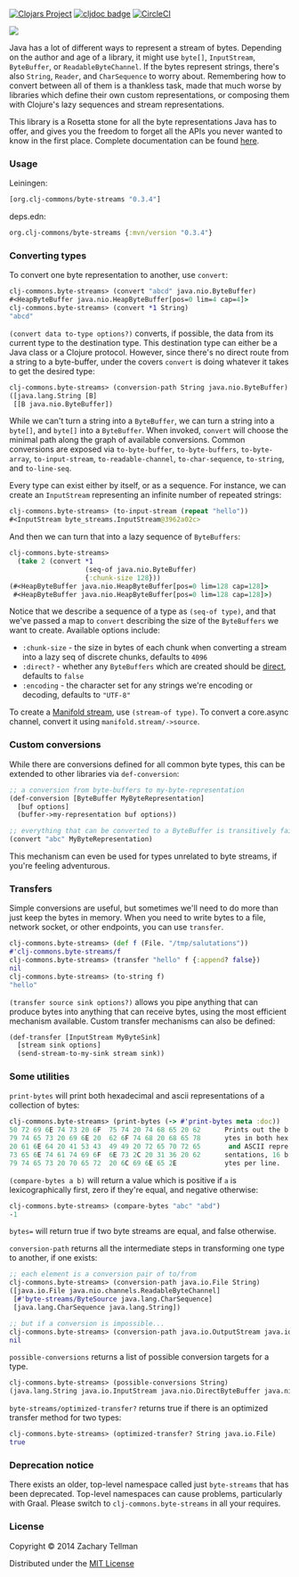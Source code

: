 [![Clojars Project](https://img.shields.io/clojars/v/org.clj-commons/byte-streams.svg)](https://clojars.org/org.clj-commons/byte-streams)
[![cljdoc badge](https://cljdoc.org/badge/org.clj-commons/byte-streams)](https://cljdoc.org/d/org.clj-commons/byte-streams)
[![CircleCI](https://circleci.com/gh/clj-commons/byte-streams.svg?style=svg)](https://circleci.com/gh/clj-commons/byte-streams)

![](docs/header.jpg)

Java has a lot of different ways to represent a stream of bytes.  Depending on the author and age of a library, it might use `byte[]`, `InputStream`, `ByteBuffer`, or `ReadableByteChannel`.  If the bytes represent strings, there's also `String`, `Reader`, and `CharSequence` to worry about.  Remembering how to convert between all of them is a thankless task, made that much worse by libraries which define their own custom representations, or composing them with Clojure's lazy sequences and stream representations.

This library is a Rosetta stone for all the byte representations Java has to offer, and gives you the freedom to forget all the APIs you never wanted to know in the first place.  Complete documentation can be found [here](https://cljdoc.org/d/org.clj-commons/byte-streams).

### Usage

Leiningen:
```clojure
[org.clj-commons/byte-streams "0.3.4"]
```

deps.edn:
```clojure
org.clj-commons/byte-streams {:mvn/version "0.3.4"}
```

### Converting types

To convert one byte representation to another, use `convert`:

```clojure
clj-commons.byte-streams> (convert "abcd" java.nio.ByteBuffer)
#<HeapByteBuffer java.nio.HeapByteBuffer[pos=0 lim=4 cap=4]>
clj-commons.byte-streams> (convert *1 String)
"abcd"
```

`(convert data to-type options?)` converts, if possible, the data from its current type to the destination type.  This destination type can either be a Java class or a Clojure protocol.  However, since there's no direct route from a string to a byte-buffer, under the covers `convert` is doing whatever it takes to get the desired type:

```clojure
clj-commons.byte-streams> (conversion-path String java.nio.ByteBuffer)
([java.lang.String [B]
 [[B java.nio.ByteBuffer])
```

While we can't turn a string into a `ByteBuffer`, we can turn a string into a `byte[]`, and `byte[]` into a `ByteBuffer`.  When invoked, `convert` will choose the minimal path along the graph of available conversions.  Common conversions are exposed via `to-byte-buffer`, `to-byte-buffers`, `to-byte-array`, `to-input-stream`, `to-readable-channel`, `to-char-sequence`, `to-string`, and `to-line-seq`.

Every type can exist either by itself, or as a sequence.  For instance, we can create an `InputStream` representing an infinite number of repeated strings:

```clojure
clj-commons.byte-streams> (to-input-stream (repeat "hello"))
#<InputStream byte_streams.InputStream@3962a02c>
```

And then we can turn that into a lazy sequence of `ByteBuffers`:

```clojure
clj-commons.byte-streams> 
  (take 2 (convert *1
                   (seq-of java.nio.ByteBuffer)
                   {:chunk-size 128}))
(#<HeapByteBuffer java.nio.HeapByteBuffer[pos=0 lim=128 cap=128]>
 #<HeapByteBuffer java.nio.HeapByteBuffer[pos=0 lim=128 cap=128]>)
```

Notice that we describe a sequence of a type as `(seq-of type)`, and that we've passed a map to `convert` describing the size of the `ByteBuffers` we want to create.  Available options include:

* `:chunk-size` - the size in bytes of each chunk when converting a stream into a lazy seq of discrete chunks, defaults to `4096`
* `:direct?` - whether any `ByteBuffers` which are created should be [direct](http://stackoverflow.com/a/5671880/228387), defaults to `false`
* `:encoding` - the character set for any strings we're encoding or decoding, defaults to `"UTF-8"`

To create a [Manifold stream](https://github.com/clj-commons/manifold/), use `(stream-of type)`.  To convert a core.async channel, convert it using `manifold.stream/->source`.

### Custom conversions

While there are conversions defined for all common byte types, this can be extended to other libraries via `def-conversion`:

```clojure
;; a conversion from byte-buffers to my-byte-representation
(def-conversion [ByteBuffer MyByteRepresentation]
  [buf options]
  (buffer->my-representation buf options))

;; everything that can be converted to a ByteBuffer is transitively fair game now
(convert "abc" MyByteRepresentation)
```

This mechanism can even be used for types unrelated to byte streams, if you're feeling adventurous.

### Transfers

Simple conversions are useful, but sometimes we'll need to do more than just keep the bytes in memory.  When you need to write bytes to a file, network socket, or other endpoints, you can use `transfer`.

```clojure
clj-commons.byte-streams> (def f (File. "/tmp/salutations"))
#'clj-commons.byte-streams/f
clj-commons.byte-streams> (transfer "hello" f {:append? false})
nil
clj-commons.byte-streams> (to-string f)
"hello"
```

`(transfer source sink options?)` allows you pipe anything that can produce bytes into anything that can receive bytes, using the most efficient mechanism available.  Custom transfer mechanisms can also be defined:

```clojure
(def-transfer [InputStream MyByteSink]
  [stream sink options]
  (send-stream-to-my-sink stream sink))
```

### Some utilities

`print-bytes` will print both hexadecimal and ascii representations of a collection of bytes:

```clojure
clj-commons.byte-streams> (print-bytes (-> #'print-bytes meta :doc))
50 72 69 6E 74 73 20 6F  75 74 20 74 68 65 20 62      Prints out the b
79 74 65 73 20 69 6E 20  62 6F 74 68 20 68 65 78      ytes in both hex
20 61 6E 64 20 41 53 43  49 49 20 72 65 70 72 65       and ASCII repre
73 65 6E 74 61 74 69 6F  6E 73 2C 20 31 36 20 62      sentations, 16 b
79 74 65 73 20 70 65 72  20 6C 69 6E 65 2E            ytes per line.
```

`(compare-bytes a b)` will return a value which is positive if `a` is lexicographically first, zero if they're equal, and negative otherwise:

```clojure
clj-commons.byte-streams> (compare-bytes "abc" "abd")
-1
```

`bytes=` will return true if two byte streams are equal, and false otherwise.

`conversion-path` returns all the intermediate steps in transforming one type to another, if one exists:

```clojure
;; each element is a conversion pair of to/from
clj-commons.byte-streams> (conversion-path java.io.File String)
([java.io.File java.nio.channels.ReadableByteChannel]
 [#'byte-streams/ByteSource java.lang.CharSequence]
 [java.lang.CharSequence java.lang.String])

;; but if a conversion is impossible...
clj-commons.byte-streams> (conversion-path java.io.OutputStream java.io.InputStream)
nil
```

`possible-conversions` returns a list of possible conversion targets for a type.

```clojure
clj-commons.byte-streams> (possible-conversions String)
(java.lang.String java.io.InputStream java.nio.DirectByteBuffer java.nio.ByteBuffer (seq-of java.nio.ByteBuffer) java.io.Reader java.nio.channels.ReadableByteChannel [B java.lang.CharSequence)
```

`byte-streams/optimized-transfer?` returns true if there is an optimized transfer method for two types:

```clojure
clj-commons.byte-streams> (optimized-transfer? String java.io.File)
true
```

### Deprecation notice

There exists an older, top-level namespace called just `byte-streams` that has been deprecated. Top-level namespaces can cause problems, particularly with Graal. Please switch to `clj-commons.byte-streams` in all your requires.

### License

Copyright © 2014 Zachary Tellman

Distributed under the [MIT License](http://opensource.org/licenses/MIT)
